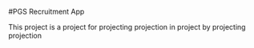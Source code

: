 #PGS Recruitment App

This project is a project for projecting projection in project by projecting projection
